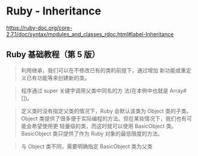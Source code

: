 # Ruby - Inheritance

<https://ruby-doc.org/core-2.7.1/doc/syntax/modules_and_classes_rdoc.html#label-Inheritance>

## Ruby 基础教程（第 5 版）

> 利用继承，我们可以在不修改已有的类的前提下，通过增加 新功能或重定义已有功能等来创建新的类。

> 程序通过 super 关键字调用父类中同名的方 法(在本例中也就是 Array#[])。

> 定义类时没有指定父类的情况下，Ruby 会默认该类为 Object 类的子类。
Object 类提供了很多便于实际编程的方法。但在某些情况下，我们也有可能会希望使用更
轻量级的类，而这时就可以使用 BasicObject 类。
> BasicObject 类只提供了作为 Ruby 对象的最低限度的方法。

> 与 Object 类不同，需要明确指定 BasicObject 类为父类

